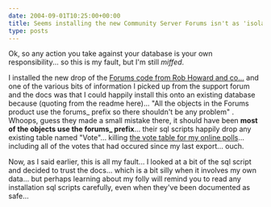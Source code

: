 ```yaml
---
date: 2004-09-01T10:25:00+00:00
title: Seems installing the new Community Server Forums isn't as 'isolated' as its documentation claims...
type: posts
---
```

Ok, so any action you take against your database is your own responsibility... so this is my fault, but I'm still _miffed_.

I installed the new drop of the [Forums code from Rob Howard and co...](https://www.telligentsystems.com/Solutions/Forums/) and one of the various bits of information I picked up from the support forum and the docs was that I could happily install this onto an existing database because (quoting from the readme here)... "All the objects in the Forums product use the forums_ prefix so there shouldn't be any problem" . Whoops, guess they made a small mistake there, it should have been **most of the objects use the forums_ prefix**... their sql scripts happily drop any existing table named "Vote"... killing [the vote table for my online polls](https://msdn.microsoft.com/vbasic/using/columns/code4fun/default.aspx?pull=/library/en-us/dncodefun/html/code4fun08032004.asp)... including all of the votes that had occured since my last export... ouch.

Now, as I said earlier, this is all my fault... I looked at a bit of the sql script and decided to trust the docs... which is a bit silly when it involves my own data... but perhaps learning about my folly will remind you to read any installation sql scripts carefully, even when they've been documented as safe...
